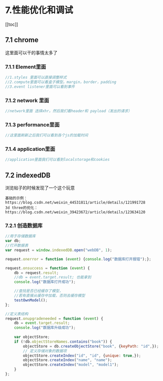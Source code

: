 # 7.性能优化和调试

[[toc]]

## 7.1 chrome

这里面可以干的事情太多了

### 7.1.1  Element里面

```js
//1.styles 里面可以直接调整样式
//2.compute里面可以看盒子模型。margin，border，padding
//3.event listener里面可以看到事件
```





### 7.1.2 network 里面

```js
//network里面 选择xhr。然后我们看header和 payload（发出的请求）
```



### 7.1.3 performance里面

```js
//这里面刷新之后我们可以看到各个js的加载时间
```



### 7.1.4 application里面

```js
//application里面我们可以看到localstorage和cookies

```



## 7.2 indexedDB

浏览帖子的时候发现了一个这个玩意



```
基础的示例：https://blog.csdn.net/weixin_44531811/article/details/121991728
3d three的优化：https://blog.csdn.net/weixin_39423672/article/details/123634120
```





### 7.2.1 创造数据库

```js
//用于存储数据库
var db; 
//打开数据表
var request = window.indexedDB.open("webDB", 1); 

request.onerror = function (event) {console.log("数据库打开报错");};

request.onsuccess = function (event) {
    db = request.result;
    //db = event.target.result; 也能拿到
    console.log("数据库打开成功");

	//查找是否已经缓存了模型，
	//若有直接从缓存中加载，否则去缓存模型
	testOwnModel();
};

//定义表结构
request.onupgradeneeded = function (event) {
    db = event.target.result;
    console.log("数据库升级成功");
    
    var objectStore;
    if (!db.objectStoreNames.contains("book")) {
        objectStore = db.createObjectStore("book", {keyPath: "id",});
        // 定义存储对象的数据项
        objectStore.createIndex("id", "id", {unique: true,});
        objectStore.createIndex("name", "name");
        objectStore.createIndex("model", "model1");
    }
};

```

